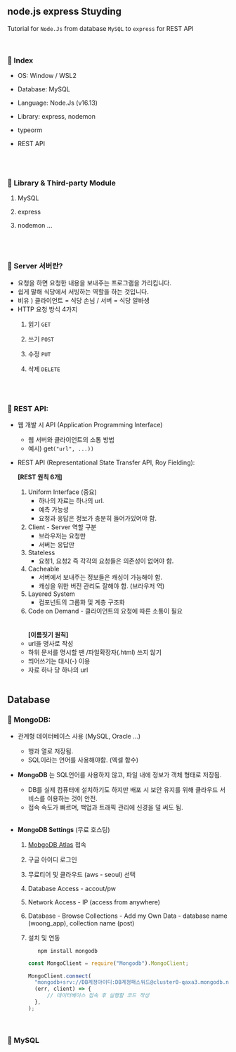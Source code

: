 ## node.js express Stuyding

Tutorial for `Node.Js` from database `MySQL` to `express` for REST API

<br>

### 📌 Index
- OS: Window / WSL2
- Database: MySQL
- Language: Node.Js (v16.13)
- Library: express, nodemon 
- typeorm
- REST API

  <br>  
  <br>

### 📌 Library & Third-party Module

1. MySQL
2. express
3. nodemon
...

   <br>
   <br>

### 📌 Server 서버란?

- 요청을 하면 요청한 내용을 보내주는 프로그램을 가리킵니다.
- 쉽게 말해 식당에서 서빙하는 역할을 하는 것입니다.
- 비유 ) 클라이언트 = 식당 손님 / 서버 = 식당 알바생
- HTTP 요청 방식 4가지
  1.  읽기 `GET`
  2.  쓰기 `POST`
  3.  수정 `PUT`
  4.  삭제 `DELETE`

      <br>
      <br>

### 📌 REST API:

- 웹 개발 시 API (Application Programming Interface)

  - 웹 서버와 클라이언트의 소통 방법
  - 예시) get`("url", ...))`

- REST API (Representational State Transfer API, Roy Fielding):

  **[REST 원칙 6개]**

  1.  Uniform Interface (중요)
      - 하나의 자료는 하나의 url.
      - 예측 가능성
      - 요청과 응답은 정보가 충분히 들어가있어야 함.
  2.  Client - Server 역할 구분
      - 브라우저는 요청만
      - 서버는 응답만
  3.  Stateless
      - 요청1, 요청2 즉 각각의 요청들은 의존성이 없어야 함.
  4.  Cacheable
      - 서버에서 보내주는 정보들은 캐싱이 가능해야 함.
      - 캐싱을 위한 버전 관리도 잘해야 함. (브라우저 역)
  5.  Layered System
      - 컴포넌트의 그룹화 및 계층 구조화
  6.  Code on Demand - 클라이언트의 요청에 따른 소통이 필요  
      <br>
      <br>
      **[이름짓기 원칙]**

  - url을 명사로 작성
  - 하위 문서를 명시할 땐 /파일확장자(.html) 쓰지 않기
  - 띄어쓰기는 대시(-) 이용
  - 자료 하나 당 하나의 url
    <br>
    <br>

## Database

### 📌 MongoDB:

- 관계형 데이터베이스 사용 (MySQL, Oracle ...)
  - 행과 열로 저장됨.
  - SQL이라는 언어를 사용해야함. (엑셀 함수)
- **MongoDB** 는 SQL언어를 사용하지 않고, 파일 내에 정보가 객체 형태로 저장됨.

  - DB를 실제 컴퓨터에 설치하기도 하지만 배포 시 보안 유지를 위해 클라우드 서비스를 이용하는 것이 안전.
  - 접속 속도가 빠르며, 백업과 트래픽 관리에 신경을 덜 써도 됨.  
    <br>

- **MongoDB Settings** (무료 호스팅)

  1.  [MobgoDB Atlas](https://www.mongodb.com/cloud/atlas/lp/try2?https://www.mongodb.com/cloud/atlas/lp/try2-aterms&utm_source=google&utm_campaign=gs_apac_south_korea_search_core_brand_atlas_desktop&utm_term=mongodb%20atlas&utm_medium=cpc_paid_search&utm_ad=e&utm_ad_campaign_id=12212624365&adgroup=115749706543&gclid=CjwKCAjw3cSSBhBGEiwAVII0Z_VbB0FGyTHppv24KCVIr-Kn7ARePSG0yPsoPpFvJrOaZAznxERkahoCoKsQAvD_BwE) 접속
  2.  구글 아이디 로그인
  3.  무료티어 및 클라우드 (aws - seoul) 선택
  4.  Database Access - accout/pw
  5.  Network Access - IP (access from anywhere)
  6.  Database - Browse Collections - Add my Own Data - database name (woong_app), collection name (post)
  7.  설치 및 연동

      ```
         npm install mongodb
      ```

      ```javascript
      const MongoClient = require("Mongodb").MongoClient;

      MongoClient.connect(
      	"mongodb+srv://DB계정아이디:DB계정패스워드@cluster0-qaxa3.mongodb.net/데이터베이스이름?retryWrites=true&w=majority",
      	(err, client) => {
      		// 데이터베이스 접속 후 실행할 코드 작성
      	},
      );
      ```

<br>

### 📌 MySQL